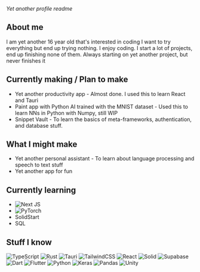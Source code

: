 *Yet another profile readme*

## About me
I am yet another 16 year old that's interested in coding
I want to try everything but end up trying nothing. I enjoy coding. I start a lot of projects, end up finishing none of them. Always starting on yet another project, but never finishes it

## Currently making / Plan to make
* Yet another productivity app - Almost done. I used this to learn React and Tauri
* Paint app with Python AI trained with the MNIST dataset - Used this to learn NNs in Python with Numpy, still WIP
* Snippet Vault - To learn the basics of meta-frameworks, authentication, and database stuff. 

## What I might make
* Yet another personal assistant - To learn about language processing and speech to text stuff
* Yet another app for fun

## Currently learning
* ![Next JS](https://img.shields.io/badge/Next-black?style=for-the-badge&logo=next.js&logoColor=white) 
* ![PyTorch](https://img.shields.io/badge/PyTorch-%23EE4C2C.svg?style=for-the-badge&logo=PyTorch&logoColor=white)
* SolidStart
* SQL

## Stuff I know
![TypeScript](https://img.shields.io/badge/typescript-%23007ACC.svg?style=for-the-badge&logo=typescript&logoColor=white) ![Rust](https://img.shields.io/badge/rust-%23000000.svg?style=for-the-badge&logo=rust&logoColor=white) ![Tauri](https://img.shields.io/badge/tauri-%2324C8DB.svg?style=for-the-badge&logo=tauri&logoColor=%23FFFFFF) ![TailwindCSS](https://img.shields.io/badge/tailwindcss-%2338B2AC.svg?style=for-the-badge&logo=tailwind-css&logoColor=white) ![React](https://img.shields.io/badge/react-%2320232a.svg?style=for-the-badge&logo=react&logoColor=%2361DAFB) ![Solid](https://img.shields.io/badge/SolidJS-2c4f7c?style=for-the-badge&logo=solid&logoColor=c8c9cb) ![Supabase](https://img.shields.io/badge/Supabase-3ECF8E?style=for-the-badge&logo=supabase&logoColor=white)
![Dart](https://img.shields.io/badge/dart-%230175C2.svg?style=for-the-badge&logo=dart&logoColor=white) ![Flutter](https://img.shields.io/badge/Flutter-%2302569B.svg?style=for-the-badge&logo=Flutter&logoColor=white)
![Python](https://img.shields.io/badge/python-3670A0?style=for-the-badge&logo=python&logoColor=ffdd54) ![Keras](https://img.shields.io/badge/Keras-%23D00000.svg?style=for-the-badge&logo=Keras&logoColor=white) ![Pandas](https://img.shields.io/badge/pandas-%23150458.svg?style=for-the-badge&logo=pandas&logoColor=white) ![Unity](https://img.shields.io/badge/unity-%23000000.svg?style=for-the-badge&logo=unity&logoColor=white)


